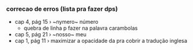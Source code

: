 ### correcao de erros (lista pra fazer dps)
- cap 4, pág 15 › ~nymero~ número
  - quebra de linha p fazer na palavra carambolas
- cap 5, pág 21 › ~nosso~ meu
- cap 1, pág 11 › maximizar a opacidade da pra cobrir a tradução inglesa
